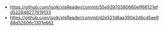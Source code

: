 * https://github.com/isolk/xlsReader/commit/55e93970380660eff66121efd522848277619133
* https://github.com/isolk/xlsReader/commit/d2e521d6aa390e2d6cd5ae988d52606c1301e662